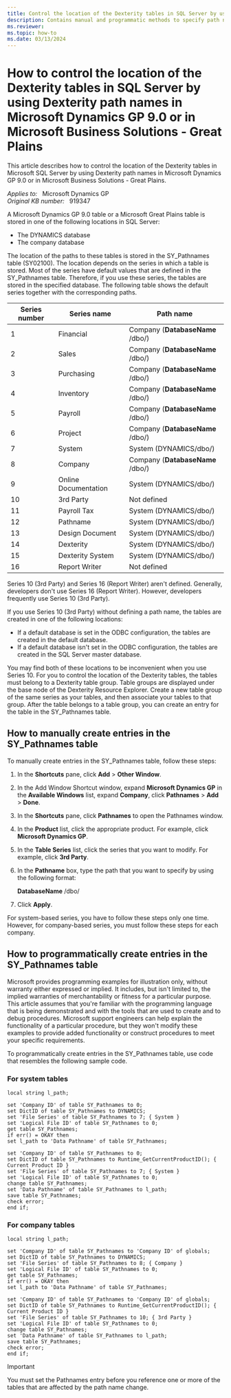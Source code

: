 ```yaml
---
title: Control the location of the Dexterity tables in SQL Server by using Dexterity path names in Microsoft Dynamics GP 9.0 or in Microsoft Business Solutions - Great Plains
description: Contains manual and programmatic methods to specify path names for Dexterity tables.
ms.reviewer: 
ms.topic: how-to
ms.date: 03/13/2024
---
```

# How to control the location of the Dexterity tables in SQL Server by using Dexterity path names in Microsoft Dynamics GP 9.0 or in Microsoft Business Solutions - Great Plains

This article describes how to control the location of the Dexterity tables in Microsoft SQL Server by using Dexterity path names in Microsoft Dynamics GP 9.0 or in Microsoft Business Solutions - Great Plains.

_Applies to:_ &nbsp; Microsoft Dynamics GP  
_Original KB number:_ &nbsp; 919347

A Microsoft Dynamics GP 9.0 table or a Microsoft Great Plains table is stored in one of the following locations in SQL Server:

- The DYNAMICS database
- The company database

The location of the paths to these tables is stored in the SY_Pathnames table (SY02100). The location depends on the series in which a table is stored. Most of the series have default values that are defined in the SY_Pathnames table. Therefore, if you use these series, the tables are stored in the specified database. The following table shows the default series together with the corresponding paths.

| Series number| Series name| Path name |
|---|---|---|
|1|Financial|Company (**DatabaseName** /dbo/)|
|2|Sales|Company (**DatabaseName** /dbo/)|
|3|Purchasing|Company (**DatabaseName** /dbo/)|
|4|Inventory|Company (**DatabaseName** /dbo/)|
|5|Payroll|Company (**DatabaseName** /dbo/)|
|6|Project|Company (**DatabaseName** /dbo/)|
|7|System|System (DYNAMICS/dbo/)</br>|
|8|Company|Company (**DatabaseName** /dbo/)|
|9|Online Documentation|System (DYNAMICS/dbo/)</br>|
|10|3rd Party|Not defined|
|11|Payroll Tax|System (DYNAMICS/dbo/)</br>|
|12|Pathname|System (DYNAMICS/dbo/)</br>|
|13|Design Document|System (DYNAMICS/dbo/)</br>|
|14|Dexterity|System (DYNAMICS/dbo/)</br>|
|15|Dexterity System|System (DYNAMICS/dbo/)</br>|
|16|Report Writer|Not defined|

Series 10 (3rd Party) and Series 16 (Report Writer) aren't defined. Generally, developers don't use Series 16 (Report Writer). However, developers frequently use Series 10 (3rd Party).

If you use Series 10 (3rd Party) without defining a path name, the tables are created in one of the following locations:

- If a default database is set in the ODBC configuration, the tables are created in the default database.
- If a default database isn't set in the ODBC configuration, the tables are created in the SQL Server master database.

You may find both of these locations to be inconvenient when you use Series 10. For you to control the location of the Dexterity tables, the tables must belong to a Dexterity table group. Table groups are displayed under the base node of the Dexterity Resource Explorer. Create a new table group of the same series as your tables, and then associate your tables to that group. After the table belongs to a table group, you can create an entry for the table in the SY_Pathnames table.

## How to manually create entries in the SY_Pathnames table

To manually create entries in the SY_Pathnames table, follow these steps:

1. In the **Shortcuts** pane, click **Add** > **Other Window**.
2. In the Add Window Shortcut window, expand **Microsoft Dynamics GP** in the **Available Windows** list, expand **Company**, click **Pathnames** > **Add** > **Done**.
3. In the **Shortcuts** pane, click **Pathnames** to open the Pathnames window.
4. In the **Product** list, click the appropriate product. For example, click **Microsoft Dynamics GP**.
5. In the **Table Series** list, click the series that you want to modify. For example, click **3rd Party**.
6. In the **Pathname** box, type the path that you want to specify by using the following format:

    **DatabaseName** /dbo/
7. Click **Apply**.

For system-based series, you have to follow these steps only one time. However, for company-based series, you must follow these steps for each company.

## How to programmatically create entries in the SY_Pathnames table

Microsoft provides programming examples for illustration only, without warranty either expressed or implied. It includes, but isn't limited to, the implied warranties of merchantability or fitness for a particular purpose. This article assumes that you're familiar with the programming language that is being demonstrated and with the tools that are used to create and to debug procedures. Microsoft support engineers can help explain the functionality of a particular procedure, but they won't modify these examples to provide added functionality or construct procedures to meet your specific requirements.

To programmatically create entries in the SY_Pathnames table, use code that resembles the following sample code.

### For system tables

```console
local string l_path;

set 'Company ID' of table SY_Pathnames to 0;
set DictID of table SY_Pathnames to DYNAMICS;
set 'File Series' of table SY_Pathnames to 7; { System }
set 'Logical File ID' of table SY_Pathnames to 0;
get table SY_Pathnames;
if err() = OKAY then
set l_path to 'Data Pathname' of table SY_Pathnames;

set 'Company ID' of table SY_Pathnames to 0;
set DictID of table SY_Pathnames to Runtime_GetCurrentProductID(); { Current Product ID }
set 'File Series' of table SY_Pathnames to 7; { System }
set 'Logical File ID' of table SY_Pathnames to 0;
change table SY_Pathnames;
set 'Data Pathname' of table SY_Pathnames to l_path;
save table SY_Pathnames;
check error;
end if;
```

### For company tables

```console
local string l_path;

set 'Company ID' of table SY_Pathnames to 'Company ID' of globals;
set DictID of table SY_Pathnames to DYNAMICS;
set 'File Series' of table SY_Pathnames to 8; { Company }
set 'Logical File ID' of table SY_Pathnames to 0;
get table SY_Pathnames;
if err() = OKAY then
set l_path to 'Data Pathname' of table SY_Pathnames;

set 'Company ID' of table SY_Pathnames to 'Company ID' of globals;
set DictID of table SY_Pathnames to Runtime_GetCurrentProductID(); { Current Product ID }
set 'File Series' of table SY_Pathnames to 10; { 3rd Party }
set 'Logical File ID' of table SY_Pathnames to 0;
change table SY_Pathnames;
set 'Data Pathname' of table SY_Pathnames to l_path;
save table SY_Pathnames;
check error;
end if;
```

> [!IMPORTANT]
> You must set the Pathnames entry before you reference one or more of the tables that are affected by the path name change.
